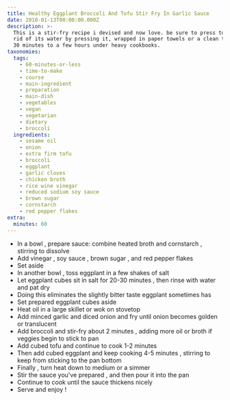 ```yaml
---
title: Healthy Eggplant Broccoli And Tofu Stir Fry In Garlic Sauce
date: 2010-01-13T00:00:00.000Z
description: >-
  This is a stir-fry recipe i devised and now love. be sure to press tofu to get
  rid of its water by pressing it, wrapped in paper towels or a clean towel, for
  30 minutes to a few hours under heavy cookbooks.
taxonomies:
  tags:
    - 60-minutes-or-less
    - time-to-make
    - course
    - main-ingredient
    - preparation
    - main-dish
    - vegetables
    - vegan
    - vegetarian
    - dietary
    - broccoli
  ingredients:
    - sesame oil
    - onion
    - extra firm tofu
    - broccoli
    - eggplant
    - garlic cloves
    - chicken broth
    - rice wine vinegar
    - reduced sodium soy sauce
    - brown sugar
    - cornstarch
    - red pepper flakes
extra:
  minutes: 60
---
```

 - In a bowl , prepare sauce: combine heated broth and cornstarch , stirring to dissolve
 - Add vinegar , soy sauce , brown sugar , and red pepper flakes
 - Set aside
 - In another bowl , toss eggplant in a few shakes of salt
 - Let eggplant cubes sit in salt for 20-30 minutes , then rinse with water and pat dry
 - Doing this eliminates the slightly bitter taste eggplant sometimes has
 - Set prepared eggplant cubes aside
 - Heat oil in a large skillet or wok on stovetop
 - Add minced garlic and diced onion and fry until onion becomes golden or translucent
 - Add broccoli and stir-fry about 2 minutes , adding more oil or broth if veggies begin to stick to pan
 - Add cubed tofu and continue to cook 1-2 minutes
 - Then add cubed eggplant and keep cooking 4-5 minutes , stirring to keep from sticking to the pan bottom
 - Finally , turn heat down to medium or a simmer
 - Stir the sauce you've prepared , and then pour it into the pan
 - Continue to cook until the sauce thickens nicely
 - Serve and enjoy !
